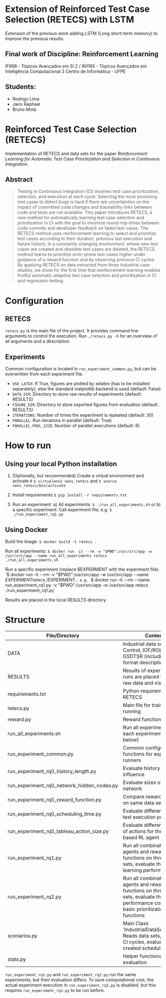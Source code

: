 # Extension of Reinforced Test Case Selection (RETECS) with LSTM

Extension of the previous work adding LSTM (Long short-term memory) to improve the previous results.

## Final work of Discipline: Reinforcement Learning
IF998 - Tópicos Avançados em SI 2 / IN1165 - Tópicos Avançados em Inteligência Computacional 2
Centro de Informática - UFPE

## Students:
- Rodrigo Lima
- Jairo Raphael
- Bruno Mota

# Reinforced Test Case Selection (RETECS)

Implementation of RETECS and data sets for the paper *Reinforcement Learning for Automatic Test Case Prioritization and Selection in Continuous Integration*.

## Abstract

> Testing in Continuous Integration (CI) involves test case prioritization, selection, and execution at each cycle.
> Selecting the most promising test cases to detect bugs is hard if there are uncertainties on the impact of committed code changes and traceability links between code and tests are not available.
> This paper introduces RETECS, a new method for automatically learning test case selection and prioritization in CI with the goal to minimize round-trip-times between code commits and developer feedback on failed test cases.
> The RETECS method uses reinforcement learning to select and prioritize test cases according to their duration, previous last execution and failure history.
> In a constantly changing environment, where new test cases are created and obsolete test cases are deleted, the RETECS method learns to prioritize error-prone test cases higher under guidance of a reward function and by observing previous CI cycles.
> By applying RETECS on data extracted from three industrial case studies, we show for the first time that reinforcement learning enables fruitful automatic adaptive test case selection and prioritization in CI and regression testing. 

# Configuration

## RETECS

`retecs.py` is the main file of the project.
It provides command line arguments to control the execution.
Run `./retecs.py -h` for an overview of all arguments and a description.

## Experiments

Common configuration is located in `run_experiment_common.py`, but can be overwritten from each experiment file.

- `USE_LATEX`: If True, figures are plotted by xelatex (has to be installed separately), else the standard matplotlib backend is used (default: False)
- `DATA_DIR`: Directory to store raw results of experiments (default: RESULTS)
- `FIGURE_DIR`: Directory to store exported figures from evaluation (default: RESULTS)
- `ITERATIONS`: Number of times the experiment is repeated (default: 30)
- `PARALLEL`: Run iterations in parallel (default: True)
- `PARALLEL_POOL_SIZE`: Number of parallel executions (default: 6)

# How to run

## Using your local Python installation

1. (Optionally, but recommended) Create a virtual environment and activate it
`$ virtualenv2 venv_retecs` and `$ source venv_retecs/bin/activate`

2. Install requirements `$ pip install -r requirements.txt`

3. Run an experiment: a) All experiments: `$ ./run_all_experiments.sh` or b) a specific experiment: Call experiment file, e.g. `$ ./run_experiment_rq1.py`

## Using Docker

Build the image: `$ docker build -t retecs .`

Run all experiments: `$ docker run -it --rm -v "$PWD":/usr/src/app -w /usr/src/app --name run_all_experiments retecs ./run_all_experiments.sh`

Run a specific experiment (replace $EXPERIMENT with the experiment file): `$ docker run -it --rm -v "$PWD":/usr/src/app -w /usr/src/app --name $EXPERIMENT retecs ./$EXPERIMENT`, e.g. `$ docker run -it --rm --name run_experiment_rq1.py -v "$PWD":/usr/src/app -w /usr/src/app retecs ./run_experiment_rq1.py`

Results are placed in the local RESULTS directory.

# Structure

| File/Directory | Content |
| -------- | ------- |
| DATA | Industrial data sets: Paint Control, IOF/ROL, and GSDTSR (including file format description) |
| RESULTS | Results of experimental runs are placed here, both raw data and visualization |
| requirements.txt | Python requirements of RETECS |
| retecs.py | Main file for training and running |
| reward.py | Reward functions |
| run_all_experiments.sh | Run all experiments (calls each experiment script below) |
| run_experiment_common.py | Common configuration and functions for experiment runners |
| run_experiment_rq0_history_length.py | Evaluate history length influence |
| run_experiment_rq0_network_hidden_nodes.py | Evaluate sizes of neural network |
| run_experiment_rq0_reward_function.py | Compare reward functions on same data set |
| run_experiment_rq0_scheduling_time.py | Evaluate different times for test execution per CI cycle |
| run_experiment_rq0_tableau_action_size.py | Evaluate different numbers of actions for the Tableau-based RL agent |
| run_experiment_rq1.py | Run all combinations of RL agents and reward functions on three data sets, evaluate their learning performance |
| run_experiment_rq2.py | Run all combinations of RL agents and reward functions on three data sets, evaluate their performance compared to basic prioritization functions |
| scenarios.py | Main Class 'IndustrialDataSetProvider': Reads data sets, provides CI cycles, evaluates created schedules |
| stats.py | Helper functions for evaluation |

`run_experiment_rq1.py` and `run_experiment_rq2.py` run the same experiments, but their evaluation differs.
To save computational cost, the actual experiment execution in `run_experiment_rq2.py` is disabled, but this requires `run_experiment_rq1.py` to be run before.

